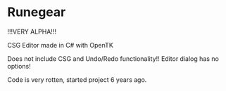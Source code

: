 # Runegear
!!!VERY ALPHA!!!

CSG Editor made in C# with OpenTK

Does not include CSG and Undo/Redo functionality!!
Editor dialog has no options! 

Code is very rotten, started project 6 years ago.